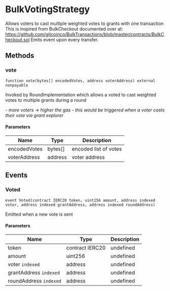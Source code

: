 # BulkVotingStrategy





Allows voters to cast multiple weighted votes to grants with one transaction This is inspired from BulkCheckout documented over at: https://github.com/gitcoinco/BulkTransactions/blob/master/contracts/BulkCheckout.sol Emits event upon every transfer.



## Methods

### vote

```solidity
function vote(bytes[] encodedVotes, address voterAddress) external nonpayable
```

Invoked by RoundImplementation which allows a voted to cast weighted votes to multiple grants during a round

*- more voters -&gt; higher the gas - this would be triggered when a voter casts their vote via grant explorer*

#### Parameters

| Name | Type | Description |
|---|---|---|
| encodedVotes | bytes[] | encoded list of votes |
| voterAddress | address | voter address |



## Events

### Voted

```solidity
event Voted(contract IERC20 token, uint256 amount, address indexed voter, address indexed grantAddress, address indexed roundAddress)
```

Emitted when a new vote is sent



#### Parameters

| Name | Type | Description |
|---|---|---|
| token  | contract IERC20 | undefined |
| amount  | uint256 | undefined |
| voter `indexed` | address | undefined |
| grantAddress `indexed` | address | undefined |
| roundAddress `indexed` | address | undefined |



